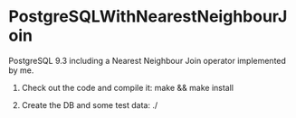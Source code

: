 # PostgreSQLWithNearestNeighbourJoin
PostgreSQL 9.3 including a Nearest Neighbour Join operator implemented by me.

1) Check out the code and compile it:
make && make install

2) Create the DB and some test data:
./
